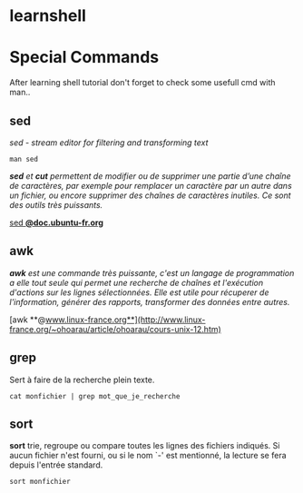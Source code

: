 # learnshell


# Special Commands 

After learning shell tutorial don't forget to check some usefull cmd with man..

## sed
*sed - stream editor for filtering and transforming text*

	man sed
    
***sed** et **cut** permettent de modifier ou de supprimer une partie d’une chaîne de caractères, par exemple pour remplacer un caractère par un autre dans un fichier, ou encore supprimer des chaînes de caractères inutiles. Ce sont des outils très puissants.*

[sed **@doc.ubuntu-fr.org**](https://doc.ubuntu-fr.org/sed)
       
## awk

***awk** est une commande très puissante, c'est un langage de programmation a elle tout seule qui permet une recherche de chaînes et l'exécution d'actions sur les lignes sélectionnées. Elle est utile pour récuperer de l'information, générer des rapports, transformer des données entre autres.*

[awk **@www.linux-france.org**](http://www.linux-france.org/~ohoarau/article/ohoarau/cours-unix-12.htm)


## grep

Sert à faire de la recherche plein texte.

	cat monfichier | grep mot_que_je_recherche

## sort

**sort**  trie,  regroupe  ou  compare  toutes  les lignes des
       fichiers indiqués.  Si aucun fichier n'est fourni,  ou  si
       le  nom  `-'  est  mentionné,  la  lecture  se fera depuis
       l'entrée standard.

	sort monfichier

